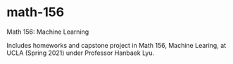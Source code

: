 # math-156
Math 156: Machine Learning

Includes homeworks and capstone project in Math 156, Machine Learing, at UCLA (Spring 2021) under Professor Hanbaek Lyu. 
